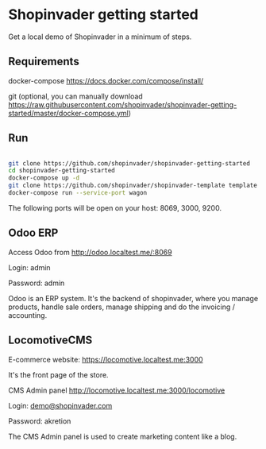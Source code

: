 # Shopinvader getting started

Get a local demo of Shopinvader in a minimum of steps.

## Requirements

docker-compose https://docs.docker.com/compose/install/

git (optional, you can manually download https://raw.githubusercontent.com/shopinvader/shopinvader-getting-started/master/docker-compose.yml)


## Run


```bash

git clone https://github.com/shopinvader/shopinvader-getting-started
cd shopinvader-getting-started
docker-compose up -d
git clone https://github.com/shopinvader/shopinvader-template template
docker-compose run --service-port wagon

```

The following ports will be open on your host: 8069, 3000, 9200.


## Odoo ERP

Access Odoo from http://odoo.localtest.me/:8069

Login: admin

Password: admin

Odoo is an ERP system. It's the backend of shopinvader, where you manage products, handle sale orders, manage shipping and do the invoicing / accounting.

## LocomotiveCMS

E-commerce website: https://locomotive.localtest.me:3000

It's the front page of the store.

CMS Admin panel http://locomotive.localtest.me:3000/locomotive

Login: demo@shopinvader.com

Password: akretion

The CMS Admin panel is used to create marketing content like a blog.
